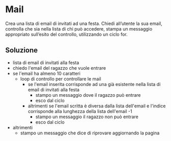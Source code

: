 # Mail

Crea una lista di email di invitati ad una festa.
Chiedi all’utente la sua email, controlla che sia nella lista di chi può accedere, stampa un messaggio appropriato sull’esito del controllo, utilizzando un ciclo for.

## Soluzione

- lista di email di invitati alla festa
- chiedo l'email del ragazzo che vuole entrare
- se l'email ha almeno 10 caratteri
    - loop di controllo per controllare le mail
        - se l'email inserita corrisponde ad una già esistente nella lista di email di invitati alla festa
            - stampo un messaggio dove il ragazzo può entrare
            - esco dal ciclo
        - altrimenti se l'email scritta è diversa dalla lista dell'email e l'indice corrisponde alla lunghezza della lista dell'email -1
            - stampo un messaggio il ragazzo non può entrare
            - esco dal ciclo
- altrimenti
    - stampo un messaggio che dice di riprovare aggiornando la pagina